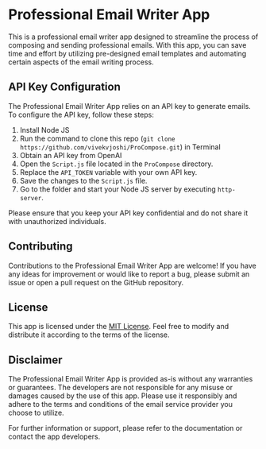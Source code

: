 # Professional Email Writer App

This is a professional email writer app designed to streamline the process of composing and sending professional emails. With this app, you can save time and effort by utilizing pre-designed email templates and automating certain aspects of the email writing process.

## API Key Configuration

The Professional Email Writer App relies on an API key to generate emails. To configure the API key, follow these steps:

1. Install Node JS
2. Run the command to clone this repo (`git clone https://github.com/vivekvjoshi/ProCompose.git`) in Terminal
3. Obtain an API key from OpenAI
4. Open the `Script.js` file located in the `ProCompose` directory.
5. Replace the `API_TOKEN` variable with your own API key.
6. Save the changes to the `Script.js` file.
7. Go to the folder and start your Node JS server by executing `http-server`.

Please ensure that you keep your API key confidential and do not share it with unauthorized individuals.

## Contributing

Contributions to the Professional Email Writer App are welcome! If you have any ideas for improvement or would like to report a bug, please submit an issue or open a pull request on the GitHub repository.

## License

This app is licensed under the [MIT License](LICENSE.md). Feel free to modify and distribute it according to the terms of the license.

## Disclaimer

The Professional Email Writer App is provided as-is without any warranties or guarantees. The developers are not responsible for any misuse or damages caused by the use of this app. Please use it responsibly and adhere to the terms and conditions of the email service provider you choose to utilize.

For further information or support, please refer to the documentation or contact the app developers.
